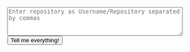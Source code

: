 <form action="#" method="post">
  <textarea name="repos" rows="4" style="width:80%" placeholder="Enter repository as Username/Repository separated by commas"></textarea>
  <br>
  <input type="submit" name="submit" value="Tell me everything!"/>
</form>
